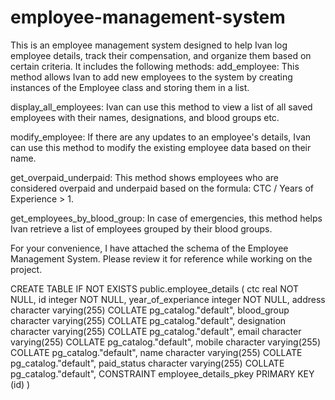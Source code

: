 # employee-management-system
This is an employee management system designed to help Ivan log employee details, track their compensation,
and organize them based on certain criteria. 
 It includes the following methods:
 add_employee: This method allows Ivan to add new employees to the system by creating instances of the Employee class and storing them in a list.

display_all_employees: Ivan can use this method to view a list of all saved employees with their names, designations, and blood groups etc.

modify_employee: If there are any updates to an employee's details, Ivan can use this method to modify the existing employee data based on their name.

get_overpaid_underpaid: This method shows  employees who are considered overpaid and underpaid based on the formula: CTC / Years of Experience > 1.

get_employees_by_blood_group: In case of emergencies, this method helps Ivan retrieve a list of employees grouped by their blood groups.


For your convenience, I have attached the schema of the Employee Management System. Please review it for reference while working on the project.


CREATE TABLE IF NOT EXISTS public.employee_details
(
    ctc real NOT NULL,
    id integer NOT NULL,
    year_of_experiance integer NOT NULL,
    address character varying(255) COLLATE pg_catalog."default",
    blood_group character varying(255) COLLATE pg_catalog."default",
    designation character varying(255) COLLATE pg_catalog."default",
    email character varying(255) COLLATE pg_catalog."default",
    mobile character varying(255) COLLATE pg_catalog."default",
    name character varying(255) COLLATE pg_catalog."default",
    paid_status character varying(255) COLLATE pg_catalog."default",
    CONSTRAINT employee_details_pkey PRIMARY KEY (id)
)

